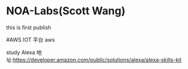 # NOA-Labs(Scott Wang)

this is first publish


#AWS IOT 平台
  aws



study Alexa 
	地址:https://developer.amazon.com/public/solutions/alexa/alexa-skills-kit